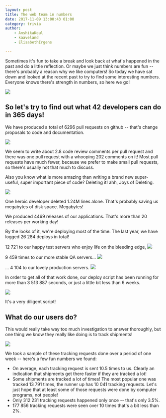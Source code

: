 ```yaml
---
layout: post
title: The web team in numbers
date: 2017-11-09 13:00:43 01:00
category: trivia
author:
    - AnshikaKoul
    - kaaveland
    - ElisabethIrgens

---
```


Sometimes it's fun to take a break and look back at what's happened in the past and do a little reflection. Or maybe we just think numbers are fun -- there's probably a reason why we like computers! So today we have sat down and looked at the recent past to try to find some interesting numbers. Everyone knows there's strength in numbers, so here we go!

<img src="{{ site.baseurl }}/img/webteam-in-numbers/developers.svg">

So let's try to find out what 42 developers can do in 365 days!
---

We have produced a total of 6296 pull requests on github -- that's change proposals to code and documentation.

<img src="{{ site.baseurl }}/img/webteam-in-numbers/pullrequests.svg">

We seem to write about 2.8 code review comments per pull request and there was one pull request with a whooping 202 comments on it! Most pull requests have much fewer, because we prefer to make small pull requests, so there's usually not that much to discuss.

Also you know what is more amazing than writing a brand new super-useful, super important piece of code? Deleting it! ahh, Joys of Deleting.

<img src="{{ site.baseurl }}/img/webteam-in-numbers/deletions.svg">

One heroic developer deleted 1.24M lines alone. That's probably saving us megabytes of disk space. Megabytes!

We produced 4469 releases of our applications. That's more than 20 releases per working day!

By the looks of it, we're deploying most of the time. The last year, we have logged 26 284 deploys in total!

12 721 to our happy test servers who enjoy life on the bleeding edge,
<img src="{{ site.baseurl }}/img/webteam-in-numbers/deploys-test.svg">

9 459 times to our more stable QA servers...
<img src="{{ site.baseurl }}/img/webteam-in-numbers/deploys-qa.svg">

... 4 104 to our lovely production servers.
<img src="{{ site.baseurl }}/img/webteam-in-numbers/deploys-prod.svg">

In order to get all of that work done, our deploy script has been running for more than 3 513 887 seconds, or just a little bit less than 6 weeks.

<img src="{{ site.baseurl }}/img/webteam-in-numbers/deploy-script.svg">

It's a very diligent script!

What do our users do?
---

This would really take way too much investigation to answer thoroughly, but one thing we know they really like doing is to track shipments!

<img src="{{ site.baseurl }}/img/webteam-in-numbers/tracking.svg">

We took a sample of these tracking requests done over a period of one week -- here's a few fun numbers we found:

- On average, each tracking request is sent 10.5 times to us. Clearly an indication that shipments get there faster if they are tracked a lot!
- Some shipments are tracked a lot of times! The most popular one was tracked 13 791 times, the runner up has 10 041 tracking requests. Let's just hope that at least some of those requests were done by computer programs, not people!
- Only 312 231 tracking requests happened only once -- that's only 3.5%.
- 177 856 tracking requests were seen over 10 times that's a bit less than 2%.
